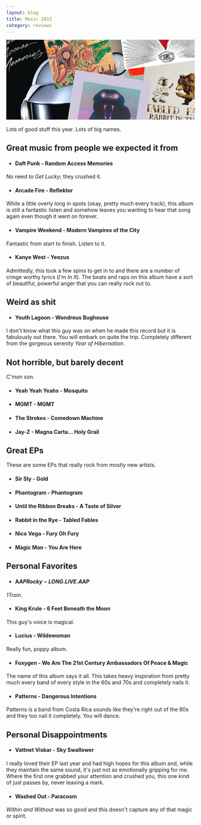 ```yaml
---
layout: blog
title: Music 2013
category: reviews
---
```

<img class="hero" src="/media/images/posts/2013-12-10-music-2013/cover.png">

Lots of good stuff this year. Lots of big names.

## Great music from people we expected it from
- #### Daft Punk - Random Access Memories
No need to *Get Lucky*; they crushed it.

- #### Arcade Fire - Reflektor
While a little overly long in spots (okay, pretty much every track), this album is still a fantastic listen and somehow leaves you wanting to hear that song again even though it went on forever.

- #### Vampire Weekend - Modern Vampires of the City
Fantastic from start to finish. Listen to it.

- #### Kanye West - Yeezus
Admittedly, this took a few spins to get in to and there are a number of cringe worthy lyrics (*I'm In It*). The beats and raps on this album have a sort of beautiful, powerful anger that you can really rock out to.

## Weird as shit

- #### Youth Lagoon - Wondrous Bughouse
I don't know what this guy was on when he made this record but it is fabulously out there. You will embark on quite the trip. Completely different from the gorgeous serenity *Year of Hibernation*.

## Not horrible, but barely decent
C'mon son.

- #### Yeah Yeah Yeahs - Mosquito
- #### MGMT - MGMT
- #### The Strokes - Comedown Machine
- #### Jay-Z - Magna Carta... Holy Grail

## Great EPs
These are some EPs that really rock from mostly new artists.

- #### Sir Sly - Gold
- #### Phantogram - Phantogram
- #### Until the Ribbon Breaks - A Taste of Silver
- #### Rabbit in the Rye - Tabled Fables
- #### Nico Vega - Fury Oh Fury
- #### Magic Man - You Are Here

## Personal Favorites
- #### A$AP Rocky - LONG.LIVE.A$AP
*1Train*.

- #### King Krule - 6 Feet Beneath the Moon
This guy's voice is magical.

- #### Lucius - Wildewoman
Really fun, poppy album.

- #### Foxygen - We Are The 21st Century Ambassadors Of Peace & Magic
The name of this album says it all. This takes heavy inspiration from pretty much every band of every style in the 60s and 70s and completely nails it.

- #### Patterns - Dangerous Intentions
Patterns is a band from Costa Rica sounds like they're right out of the 80s and they too nail it completely. You will dance.

## Personal Disappointments
- #### Vattnet Viskar - Sky Swallower
I really loved their EP last year and had high hopes for this album and, while they maintain the same sound, it's just not as emotionally gripping for me. Where the first one grabbed your attention and crushed you, this one kind of just passes by, never leaving a mark.

- #### Washed Out - Paracosm
*Within and Without* was so good and this doesn't capture any of that magic or spirit.